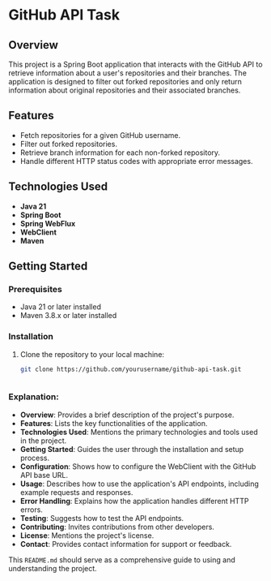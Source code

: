 # GitHub API Task

## Overview

This project is a Spring Boot application that interacts with the GitHub API to retrieve information about a user's repositories and their branches. The application is designed to filter out forked repositories and only return information about original repositories and their associated branches.

## Features

- Fetch repositories for a given GitHub username.
- Filter out forked repositories.
- Retrieve branch information for each non-forked repository.
- Handle different HTTP status codes with appropriate error messages.

## Technologies Used

- **Java 21**
- **Spring Boot**
- **Spring WebFlux**
- **WebClient**
- **Maven**

## Getting Started

### Prerequisites

- Java 21 or later installed
- Maven 3.8.x or later installed

### Installation

1. Clone the repository to your local machine:

   ```bash
   git clone https://github.com/yourusername/github-api-task.git


   
### Explanation:

- **Overview**: Provides a brief description of the project's purpose.
- **Features**: Lists the key functionalities of the application.
- **Technologies Used**: Mentions the primary technologies and tools used in the project.
- **Getting Started**: Guides the user through the installation and setup process.
- **Configuration**: Shows how to configure the WebClient with the GitHub API base URL.
- **Usage**: Describes how to use the application's API endpoints, including example requests and responses.
- **Error Handling**: Explains how the application handles different HTTP errors.
- **Testing**: Suggests how to test the API endpoints.
- **Contributing**: Invites contributions from other developers.
- **License**: Mentions the project's license.
- **Contact**: Provides contact information for support or feedback.

This `README.md` should serve as a comprehensive guide to using and understanding the project.


